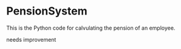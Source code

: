 # PensionSystem
This is the Python code for calvulating the
pension of an employee.

needs improvement

